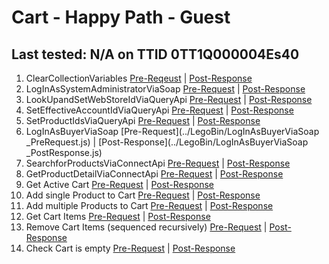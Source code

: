 # Cart - Happy Path - Guest

## Last tested: N/A on TTID 0TT1Q000004Es40

1. ClearCollectionVariables [Pre-Reqeust](../LegoBin/ClearCollectionVariables_PreRequest.js) | [Post-Response](../LegoBin/ClearCollectionVariables_PostResponse.js)
1. LogInAsSystemAdministratorViaSoap [Pre-Request](../LegoBin/LogInAsSystemAdministratorViaSoap_PreRequest.js) | [Post-Response](../LegoBin/LogInAsSystemAdministratorViaSoap_PostResponse.js)
1. LookUpandSetWebStoreIdViaQueryApi [Pre-Request](../LegoBin/LookUpandSetWebStoreIdViaQueryApi_PreRequest.js) | [Post-Response](../LegoBin/LookUpandSetWebStoreIdViaQueryApi_PostResponse.js)
1. SetEffectiveAccountIdViaQueryApi [Pre-Request](../LegoBin/SetEffectiveAccountIdViaQueryApi_PreRequest.js) | [Post-Response](../LegoBin/SetEffectiveAccountIdViaQueryApi_PostResponse.js)
1. SetProductIdsViaQueryApi [Pre-Request](../LegoBin/SetProductIdsViaQueryApi_PreRequest.js) | [Post-Response](../LegoBin/SetProductIdsViaQueryApi_PostResponse.js)
1. LogInAsBuyerViaSoap [Pre-Request](../LegoBin/LogInAsBuyerViaSoap _PreRequest.js) | [Post-Response](../LegoBin/LogInAsBuyerViaSoap _PostResponse.js)
1. SearchforProductsViaConnectApi [Pre-Request](../LegoBin/SearchforProductsViaConnectApi_PreRequest.js) | [Post-Response](../LegoBin/SearchforProductsViaConnectApi_PostResponse.js)
1. GetProductDetailViaConnectApi [Pre-Request](../LegoBin/GetProductDetailViaConnectApi_PreRequest.js) | [Post-Response](../LegoBin/GetProductDetailViaConnectApi_PostResponse.js)
1. Get Active Cart [Pre-Request](../LegoBin/XYZ_PreRequest.js) | [Post-Response](../LegoBin/XYZ_PostResponse.js)
1. Add single Product to Cart [Pre-Request](../LegoBin/XYZ_PreRequest.js) | [Post-Response](../LegoBin/XYZ_PostResponse.js)
1. Add multiple Products to Cart [Pre-Request](../LegoBin/XYZ_PreRequest.js) | [Post-Response](../LegoBin/XYZ_PostResponse.js)
1. Get Cart Items [Pre-Request](../LegoBin/XYZ_PreRequest.js) | [Post-Response](../LegoBin/XYZ_PostResponse.js)
1. Remove Cart Items (sequenced recursively) [Pre-Request](../LegoBin/XYZ_PreRequest.js) | [Post-Response](../LegoBin/XYZ_PostResponse.js)
1. Check Cart is empty [Pre-Request](../LegoBin/XYZ_PreRequest.js) | [Post-Response](../LegoBin/XYZ_PostResponse.js)
